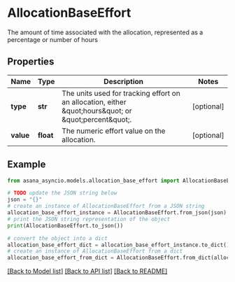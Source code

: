 # AllocationBaseEffort

The amount of time associated with the allocation, represented as a percentage or number of hours

## Properties

Name | Type | Description | Notes
------------ | ------------- | ------------- | -------------
**type** | **str** | The units used for tracking effort on an allocation, either \&quot;hours\&quot; or \&quot;percent\&quot;. | [optional] 
**value** | **float** | The numeric effort value on the allocation. | [optional] 

## Example

```python
from asana_asyncio.models.allocation_base_effort import AllocationBaseEffort

# TODO update the JSON string below
json = "{}"
# create an instance of AllocationBaseEffort from a JSON string
allocation_base_effort_instance = AllocationBaseEffort.from_json(json)
# print the JSON string representation of the object
print(AllocationBaseEffort.to_json())

# convert the object into a dict
allocation_base_effort_dict = allocation_base_effort_instance.to_dict()
# create an instance of AllocationBaseEffort from a dict
allocation_base_effort_from_dict = AllocationBaseEffort.from_dict(allocation_base_effort_dict)
```
[[Back to Model list]](../README.md#documentation-for-models) [[Back to API list]](../README.md#documentation-for-api-endpoints) [[Back to README]](../README.md)


